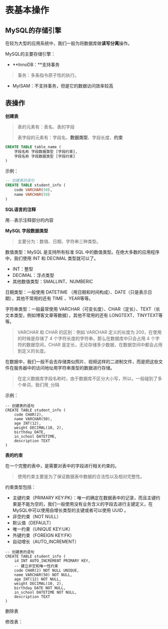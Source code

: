 # 表基本操作

## MySQL的存储引擎

在较为大型的应用系统中，我们一般为将数据库做**读写分离**操作。

MySQL的主要存储引擎：

* **InnoDB：**支持事务

> 事务：多条指令原子性的执行。

* MyISAM：不支持事务，但是它的数据访问效率较高

## 表操作

**创建表**

> 表的元素有：表名、表的字段
>
> 表字段的元素有：字段名、**数据类型**、字段长度、**约束**

```sql
CREATE TABLE table_name (
    字段名称 字段数据类型 [字段约束],
    字段名称 字段数据类型 [字段约束] 
)
```

示例：

```sql
-- 创建表的语句
CREATE TABLE student_info (
    code VARCHAR(50),
    name VARCHAR(50)
)
```

**SQL语言的注释**

用`--`表示注释部分的内容

**MySQL 字段数据类型**

> 主要分为：数值、日期、字符串三种类型。

数值类型：MySQL 是支持所有标准 SQL 中的数值类型。在绝大多数的应用程序中，我们使用 INT 和 DECIMAL 类型就可以了。

* INT：整型
* DECIMAL：浮点类型
* 其他数值类型：SMALLINT、NUMBERIC

日期类型：一般使用 DATETIME （用日期和时间构成）、DATE（只是表示日期），其他不常用的还有 TIME 、YEAR等等。

字符串类型：一般最常使用 VARCHAR（可变长度）、CHAR（定长）、TEXT（长文本类型，例如博客文章等数据），其他不常用的还有 LONGTEXT、TINYTEXT等等。

> VARCHAR 和 CHAR 的区别：例如 VARCHAR 定义的长度为 200，在使用的时候是存储了 4 个字符长度的字符串，那么在数据库中只会占用 4 个字符的数据空间，CHAR 是定长，无论存储多少数据，在数据空间中都会占用到定义的长度。

在数据中，我们一般不会去存储类似照片、视频这样的二进制文件，而是把这些文件在服务器中的访问地址用字符串类型的数据进行存储。

> 在定义数据库字段名称时，由于数据库不区分大小写，所以，一般碰到了多个单词，我们用`_`分隔

示例：

```
-- 创建表的语句
CREATE TABLE student_info (
    code CHAR(2),
    name VARCHAR(50),
    age INT(12),
    weight DECIMAL(10, 2),
    birthday DATE,
    in_school DATETIME,
    description TEXT
)
```

**表的约束**

在一个完整的表中，是需要对表中的字段进行相关约束的。

> 使用约束主要是为了保证数据表中数据的合法性以及相对完整性。

约束类型包括：

* 主键约束（PRIMARY KEY:PK）：唯一的确定在数据表中的记录，而且主键约束是不能为空的，我们一般使用没有业务含义的字段去进行主键定义，在MySQL中可以使用自增长类型的主键或者可以使用 UUID 。
* 非空约束（NOT NULL）
* 默认值（DEFAULT）
* 唯一约束（UNIQUE KEY:UK）
* 外键约束（FOREIGN KEY:FK）
* 自动增长（AUTO\_INCREMENT）

```
-- 创建表的语句
CREATE TABLE student_info (
    id INT AUTO_INCREMENT PRIMARY KEY,
    -- 建立非空和唯一性约束
    code CHAR(2) NOT NULL UNIQUE,
    name VARCHAR(50) NOT NULL,
    age INT(12) NOT NULL,
    weight DECIMAL(10, 2),
    birthday DATE NOT NULL,
    in_school DATETIME NOT NULL,
    description TEXT
)
```

删除表

修改表：

